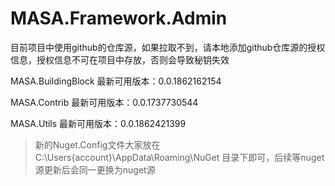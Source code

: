 # MASA.Framework.Admin

目前项目中使用github的仓库源，如果拉取不到，请本地添加github仓库源的授权信息，授权信息不可在项目中存放，否则会导致秘钥失效

MASA.BuildingBlock 最新可用版本：0.0.1862162154

MASA.Contrib 最新可用版本：0.0.1737730544

MASA.Utils 最新可用版本：0.0.1862421399

> 新的Nuget.Config文件大家放在C:\Users\{account}\AppData\Roaming\NuGet 目录下即可，后续等nuget源更新后会同一更换为nuget源
